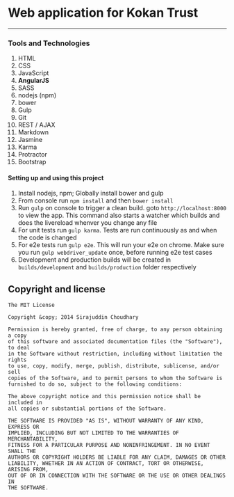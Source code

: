 # Web application for Kokan Trust
---

### Tools and Technologies
1. HTML
1. CSS
1. JavaScript
1. __AngularJS__
1. SASS
1. nodejs (npm)
1. bower
1. Gulp
1. Git
1. REST / AJAX
1. Markdown
1. Jasmine
1. Karma
1. Protractor
1. Bootstrap


#### Setting up and using this project

1. Install nodejs, npm; Globally install bower and gulp
2. From console run `npm install` and then `bower install`
3. Run `gulp` on console to trigger a clean build. goto `http://localhost:8000` to view the app. This command also starts a watcher which builds and does the livereload whenver you change any file
4. For unit tests run `gulp karma`. Tests are run continuously as and when the code is changed
5. For e2e tests run `gulp e2e`. This will run your e2e on chrome. Make sure you run `gulp webdriver_update` once, before running e2e test cases
6. Development and production builds will be created in `builds/development` and `builds/production` folder respectively

## Copyright and license

	The MIT License

	Copyright &copy; 2014 Sirajuddin Choudhary

	Permission is hereby granted, free of charge, to any person obtaining a copy
	of this software and associated documentation files (the "Software"), to deal
	in the Software without restriction, including without limitation the rights
	to use, copy, modify, merge, publish, distribute, sublicense, and/or sell
	copies of the Software, and to permit persons to whom the Software is
	furnished to do so, subject to the following conditions:

	The above copyright notice and this permission notice shall be included in
	all copies or substantial portions of the Software.

	THE SOFTWARE IS PROVIDED "AS IS", WITHOUT WARRANTY OF ANY KIND, EXPRESS OR
	IMPLIED, INCLUDING BUT NOT LIMITED TO THE WARRANTIES OF MERCHANTABILITY,
	FITNESS FOR A PARTICULAR PURPOSE AND NONINFRINGEMENT. IN NO EVENT SHALL THE
	AUTHORS OR COPYRIGHT HOLDERS BE LIABLE FOR ANY CLAIM, DAMAGES OR OTHER
	LIABILITY, WHETHER IN AN ACTION OF CONTRACT, TORT OR OTHERWISE, ARISING FROM,
	OUT OF OR IN CONNECTION WITH THE SOFTWARE OR THE USE OR OTHER DEALINGS IN
	THE SOFTWARE.
